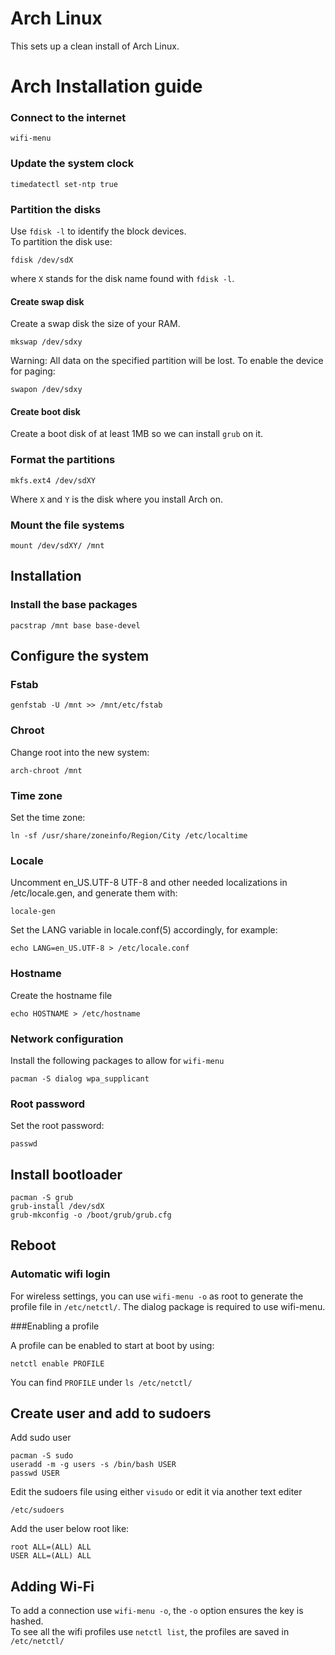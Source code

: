 # Arch Linux

This sets up a clean install of Arch Linux.

# Arch Installation guide

### Connect to the internet
```
wifi-menu
```

### Update the system clock

```
timedatectl set-ntp true
```

### Partition the disks
Use `fdisk -l` to identify the block devices.  
To partition the disk use:
```
fdisk /dev/sdX
```
where `X` stands for the disk name found with `fdisk -l`.

#### Create swap disk
Create a swap disk the size of your RAM.

```
mkswap /dev/sdxy
```
Warning: All data on the specified partition will be lost.
To enable the device for paging:
```
swapon /dev/sdxy
```

#### Create boot disk
Create a boot disk of at least 1MB so we can install `grub` on it.

### Format the partitions

```
mkfs.ext4 /dev/sdXY
```
Where `X` and `Y` is the disk where you install Arch on.

### Mount the file systems

```
mount /dev/sdXY/ /mnt
```

## Installation

### Install the base packages

```
pacstrap /mnt base base-devel
```

## Configure the system

### Fstab

```
genfstab -U /mnt >> /mnt/etc/fstab
```

### Chroot
Change root into the new system:

```
arch-chroot /mnt
```

### Time zone
Set the time zone:

```
ln -sf /usr/share/zoneinfo/Region/City /etc/localtime
```

### Locale
Uncomment en_US.UTF-8 UTF-8 and other needed localizations in /etc/locale.gen, and generate them with:

```
locale-gen
```

Set the LANG variable in locale.conf(5) accordingly, for example:

```
echo LANG=en_US.UTF-8 > /etc/locale.conf
```

### Hostname
Create the hostname file
```
echo HOSTNAME > /etc/hostname
```

### Network configuration
Install the following packages to allow for `wifi-menu`

```
pacman -S dialog wpa_supplicant
```

### Root password
Set the root password:

```
passwd
```

## Install bootloader
```
pacman -S grub
grub-install /dev/sdX
grub-mkconfig -o /boot/grub/grub.cfg
```

## Reboot

### Automatic wifi login
For wireless settings, you can use `wifi-menu -o` as root to generate
the profile file in `/etc/netctl/`. The dialog package is required to use wifi-menu.

###Enabling a profile

A profile can be enabled to start at boot by using:

```
netctl enable PROFILE
```
You can find `PROFILE` under `ls /etc/netctl/`

## Create user and add to sudoers
Add sudo user
```
pacman -S sudo
useradd -m -g users -s /bin/bash USER
passwd USER
```

Edit the sudoers file using either `visudo` or edit it via another text editer
```
/etc/sudoers
```

Add the user below root like:
```
root ALL=(ALL) ALL
USER ALL=(ALL) ALL
```

## Adding Wi-Fi
To add a connection use `wifi-menu -o`, the `-o` option ensures the key is hashed.  
To see all the wifi profiles use `netctl list`, the profiles are saved in `/etc/netctl/`

